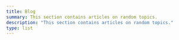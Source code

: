 ```yaml
---
title: Blog
summary: This section contains articles on random topics.
description: "This section contains articles on random topics."
type: list
---
```


